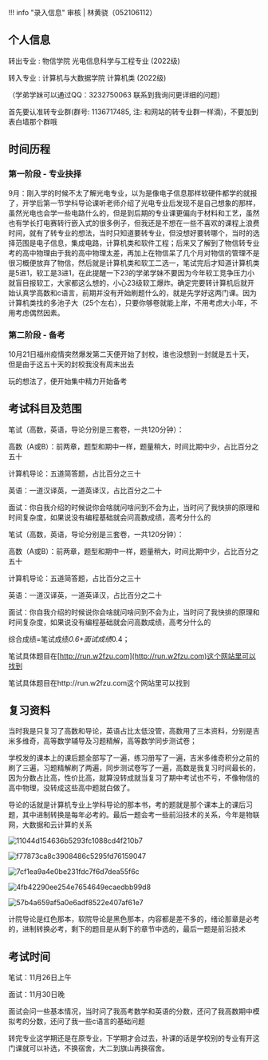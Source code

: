 !!! info "录入信息"
    审核 | 林黄骁（052106112）
## 个人信息

转出专业 : 物信学院 光电信息科学与工程专业 (2022级)

转入专业 : 计算机与大数据学院 计算机类 (2022级)

（学弟学妹可以通过QQ：3232750063 联系到我询问更详细的问题）

首先要认准转专业群(群号: 1136717485, 注: 和网站的转专业群一样滴)，不要加到表白墙那个群哦

## 时间历程

### 第一阶段 - 专业抉择

9月：刚入学的时候不太了解光电专业，以为是像电子信息那样软硬件都学的就报了，开学后第一节学科导论课听老师介绍了光电专业后发现不是自己想象的那样，虽然光电也会学一些电路什么的，但是到后期的专业课更偏向于材料和工艺，虽然也有学长打电赛转行嵌入式的很多例子，但我还是不想在一些不喜欢的课程上浪费时间，就有了转专业的想法，当时只知道要转专业，但没想好要转哪个，当时的选择范围是电子信息，集成电路，计算机类和软件工程；后来又了解到了物信转专业考的高中物理由于我的高中物理太差，再加上在物信呆了几个月对物信的管理不是很习概便放弃了物信，然后就是计算机类和软工二选一，笔试完后才知道计算机类是5进1，软工是3进1，在此提醒一下23的学弟学妹不要因为今年软工竞争压力小就盲目报软工，大家都这么想的，小心23级软工爆炸。确定完要转计算机后就开始认真学高数和c语言，前期并没有开始刷题什么的，就是先学好这两门课。因为计算机类找的多池子大（25个左右），只要你够卷就能上岸，不用考虑大小年，不用考虑偶然因素。

### 第二阶段 - 备考

10月21日福州疫情突然爆发第二天便开始了封校，谁也没想到一封就是五十天，但是由于这五十天的封校我没有周末出去

玩的想法了，便开始集中精力开始备考

## 考试科目及范围

笔试（高数，英语，导论分别是三套卷，一共120分钟）：

高数（A或B）：前两章，题型和期中一样，题量稍大，时间比期中少，占比百分之五十

计算机导论：五道简答题，占比百分之三十

英语：一道汉译英，一道英译汉，占比百分之二十

面试：你自我介绍的时候说你会啥就问啥问到不会为止，当时问了我快排的原理和时间复杂度，如果说没有编程基础就会问高数成绩，高考分什么的

笔试（高数，英语，导论分别是三套卷，一共120分钟）：

高数（A或B）：前两章，题型和期中一样，题量稍大，时间比期中少，占比百分之五十

计算机导论：五道简答题，占比百分之三十

英语：一道汉译英，一道英译汉，占比百分之二十

面试：你自我介绍的时候说你会啥就问啥问到不会为止，当时问了我快排的原理和时间复杂度，如果说没有编程基础就会问高数成绩，高考分什么的

综合成绩=笔试成绩*0.6+面试成绩*0.4；

笔试具体题目在[http://run.w2fzu.com](http://run.w2fzu.com)这个网站里可以找到



笔试具体题目在http://run.w2fzu.com这个网站里可以找到

## 复习资料

当时我是只复习了高数和导论，英语占比太低没管，高数用了三本资料，分别是吉米多维奇，高等数学辅导及习题精解，高等数学同步测试卷；


学校发的课本上的课后题全部写了一遍，练习册写了一遍，吉米多维奇积分之前的刷了三遍，习题精解刷了两遍，同步测试卷写了一遍，高数是我复习时间最长的，因为分数占比高，性价比高，就算没转成就当复习了期中考试也不亏，不像物信的高中物理，没转成这些高中题就白做了。


导论的话就是计算机专业上学科导论的那本书，考的题就是那个课本上的课后习题，其中进制转换是每年必考的。最后一题会考一些前沿技术的关系，今年是物联网，大数据和云计算的关系

![11044d154636b5293fc1088cd4f210b7](https://img.w2fzu.com/etc/202308281310326.png)

![f77873ca8c3908486c5295fd76159047](https://img.w2fzu.com/etc/202308281310205.png)

![7cf1ea9a4e0be231fdc7f6d7dea55f6c](https://img.w2fzu.com/etc/202308281312983.png)

![4fb42290ee254e7654649ecaedbb99d8](https://img.w2fzu.com/etc/202308281312247.png)

![57b4a659af5a0e6adf8522e407af61e7](https://img.w2fzu.com/etc/202308281312650.png)

计院导论是红色那本，软院导论是黑色那本，内容都是差不多的，绪论那章是必考的，进制转换必考，剩下的题目是从剩下的章节中选的，最后一题是前沿技术

## 考试时间

笔试：11月26日上午

面试：11月30日晚

面试会问一些基本情况，当时问了我高考数学和英语的分数，还问了我高数期中模拟考的分数，还问了我一些c语言的基础问题

转完专业这学期还是在原专业，下学期才会过去，补课的话是学校别的专业有开这门课就可以补选，不换宿舍，大二到旗山再换宿舍。